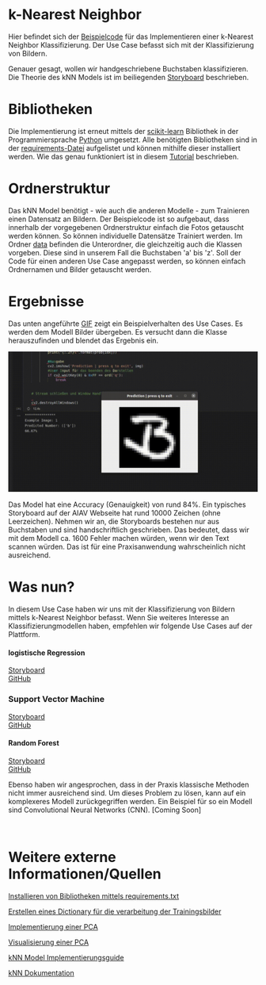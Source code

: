 # k-Nearest Neighbor 

Hier befindet sich der [Beispielcode](./miniUsecase15_RandomForest.ipynb) für das Implementieren einer k-Nearest Neighbor Klassifizierung. Der Use Case befasst sich mit der Klassifizierung von Bildern. 

Genauer gesagt, wollen wir handgeschriebene Buchstaben klassifizieren. Die Theorie des kNN Models ist im beiliegenden [Storyboard]() beschrieben.

# Bibliotheken
Die Implementierung ist erneut mittels der [scikit-learn](https://scikit-learn.org/stable/modules/generated/sklearn.neighbors.KNeighborsClassifier.html) Bibliothek in der Programmiersprache [Python](https://docs.python.org/3/) umgesetzt. Alle benötigten Bibliotheken sind in der [requirements-Datei](./requirements.txt) aufgelistet und können mithilfe dieser installiert werden. Wie das genau funktioniert ist in diesem [Tutorial](https://note.nkmk.me/en/python-pip-install-requirements/) beschrieben. 

# Ordnerstruktur
 Das kNN Model benötigt - wie auch die anderen Modelle - zum Trainieren einen Datensatz an Bildern. Der Beispielcode ist so aufgebaut, dass innerhalb der vorgegebenen Ordnerstruktur einfach die Fotos getauscht werden können. So können individuelle Datensätze Trainiert werden. Im Ordner [data](./data) befinden die Unterordner, die gleichzeitig auch die Klassen vorgeben. Diese sind in unserem Fall die Buchstaben 'a' bis 'z'. Soll der Code für einen anderen Use Case angepasst werden, so können einfach Ordnernamen und Bilder getauscht werden. 


# Ergebnisse
Das unten angeführte [GIF](./demo.gif) zeigt ein Beispielverhalten des Use Cases. Es werden dem Modell Bilder übergeben. Es versucht dann die Klasse herauszufinden und blendet das Ergebnis ein. 

![Abbildung 1](demo.gif)


Das Model hat eine Accuracy (Genauigkeit) von rund 84%. Ein typisches Storyboard auf der AIAV Webseite hat rund 10000 Zeichen (ohne Leerzeichen). Nehmen wir an, die Storyboards bestehen nur aus Buchstaben und sind handschriftlich geschrieben. Das bedeutet, dass wir mit dem Modell ca. 1600 Fehler machen würden, wenn wir den Text scannen würden. Das ist für eine Praxisanwendung wahrscheinlich nicht ausreichend. 


# Was nun? 
In diesem Use Case haben wir uns mit der Klassifizierung von Bildern mittels k-Nearest Neighbor befasst. Wenn Sie weiteres Interesse an Klassifizierungmodellen haben, empfehlen wir folgende Use Cases auf der Plattform. 

#### logistische Regression </br>
[Storyboard](http://www.aiav.technikum-wien.at/) </br>
[GitHub](https://github.com/TW-Robotics/AIAV/tree/main/Logistische_Regression_fuer_Bildklassifizierung) </br>
### Support Vector Machine </br>
[Storyboard](http://www.aiav.technikum-wien.at/) </br>
[GitHub](https://github.com/TW-Robotics/AIAV/tree/main/Support_Vector_Machine_fuer_Bildklassifizierung) </br>
#### Random Forest </br>
[Storyboard](http://www.aiav.technikum-wien.at/) </br>
[GitHub](https://github.com/TW-Robotics/AIAV/tree/main/Random_Forest_fuer_Bildklassifizierung)

Ebenso haben wir angesprochen, dass in der Praxis klassische Methoden nicht immer ausreichend sind. Um dieses Problem zu lösen, kann auf ein komplexeres Modell zurückgegriffen werden. Ein Beispiel für so ein Modell sind Convolutional Neural Networks (CNN).
[Coming Soon]

<br>


# Weitere externe Informationen/Quellen
[Installieren von Bibliotheken mittels requirements.txt](https://note.nkmk.me/en/python-pip-install-requirements/) <br>

[Erstellen eines Dictionary für die verarbeitung der Trainingsbilder](https://kapernikov.com/tutorial-image-classification-with-scikit-learn/)<br>

[Implementierung einer PCA](https://medium.com/@sebastiannorena/pca-principal-components-analysis-applied-to-images-of-faces-d2fc2c083371)<br>

[Visualisierung einer PCA](https://jakevdp.github.io/PythonDataScienceHandbook/05.02-introducing-scikit-learn.html) 
<br>

[kNN Model Implementierungsguide](https://rpubs.com/Sharon_1684/454441)<br>

[kNN Dokumentation](https://scikit-learn.org/stable/modules/generated/sklearn.neighbors.KNeighborsClassifier.html)